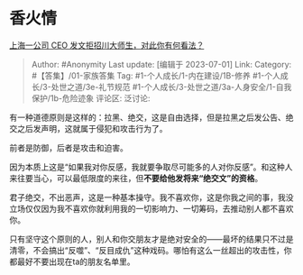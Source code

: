 # 香火情
[上海一公司 CEO 发文拒招川大师生，对此你有何看法？](https://www.zhihu.com/question/608735821/answer/3093115394)

> Author: #Anonymity
> Last update: [编辑于 2023-07-01]
> Link:
> Category: #【答集】/01-家族答集
> Tag: #1-个人成长/1-内在建设/1B-修养 #1-个人成长/3-处世之道/3e-礼节规范 #1-个人成长/3-处世之道/3a-人身安全/1-自我保护/1b-危险迹象
> 评论区:
> 泛讨论:

有一种道德原则是这样的：拉黑、绝交，这是自由选择，但是拉黑之后发公告、绝交之后发声明，这就属于侵犯和攻击行为了。

前者是防御，后者是攻击和迫害。

因为本质上这是“如果我对你反感，我就要争取尽可能多的人对你反感”。和这种人来往要当心，可以最低限度的来往，但**不要给他发将来“绝交文”的资格**。

君子绝交，不出恶声，这是一种基本操守。我不喜欢你，这是你我之间的事，我没立场仅仅因为我不喜欢你就利用我的一切影响力、一切筹码，去推动别人都不喜欢你。

只有坚守这个原则的人，别人和你交朋友才是绝对安全的——最坏的结果只不过是清零，不会搞出“反噬”、“反目成仇”这种戏码。哪怕有这么一丝超出的攻击性，你都最好不要出现在ta的朋友名单里。
